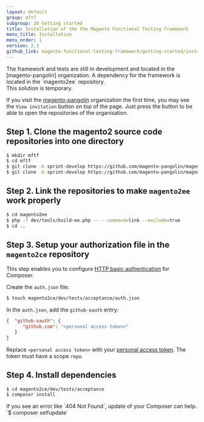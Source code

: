 ```yaml
---
layout: default
group: mftf
subgroup: 20 Getting started
title: Installation of the the Magento Functional Testing Framework
menu_title: Installation
menu_order: 1
version: 2.3
github_link: magento-functional-testing-framework/getting-started/installation.md
---
```


<div class="bs-callout bs-callout-info" markdown="1">
The framework and tests are still in development and located in the [magento-pangolin] organization.
A dependency for the framework is located in the `magento2ee` repository.<br/>
This solution is temporary.
</div>

If you visit the [magento-pangolin] organization the first time, you may see the `View invitation` button on top of the page. Just press the button to be able to open the repositories of the organisation.

## Step 1. Clone the magento2 source code repositories into one directory

```bash
$ mkdir mftf
$ cd mftf
$ git clone -b sprint-develop https://github.com/magento-pangolin/magento2ce.git
$ git clone -b sprint-develop https://github.com/magento-pangolin/magento2ee.git
```

## Step 2. Link the repositories to make `magento2ee` work properly

```bash
$ cd magento2ee
$ php -f dev/tools/build-ee.php -- --command=link --exclude=true
$ cd ..
```

## Step 3. Setup your authorization file in the `magento2ce` repository

This step enables you to configure [HTTP basic authentication] for Composer.

Create the `auth.json` file:

```bash
$ touch magento2ce/dev/tests/acceptance/auth.json
```

In the `auth.json`, add the `github-oauth` entry:

```json
{  "github-oauth": {
      "github.com": "<personal access token>"
   }
}
```

Replace `<personal access token>` with your [personal access token]. The token must have a scope `repo`.

## Step 4. Install dependencies

```bash
$ cd magento2ce/dev/tests/acceptance
$ composer install
```

<div class="bs-callout bs-callout-tip" markdown="1">
If you see an error like `404 Not Found`, update of your Composer can help.<br/>
`$ composer selfupdate`
</div>

<!-- LINKS -->

[HTTP basic authentication]: https://getcomposer.org/doc/articles/http-basic-authentication.md#http-basic-authentication
[magento-pangolin]: https://github.com/magento-pangolin/
[personal access token]: https://help.github.com/articles/creating-a-personal-access-token-for-the-command-line/#creating-a-token

